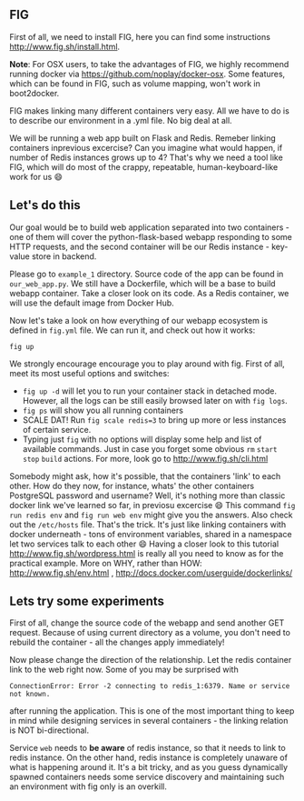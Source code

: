 ## FIG

First of all, we need to install FIG, here you can find some instructions http://www.fig.sh/install.html.

**Note**: For OSX users, to take the advantages of FIG, we highly recommend running docker via https://github.com/noplay/docker-osx. Some features, which can be found in FIG, such as volume mapping, won't work in boot2docker.

FIG makes linking many different containers very easy. All we have to do is to describe our environment in a .yml file. No big deal at all. 

We will be running a web app built on Flask and Redis. Remeber linking containers inprevious excercise? Can you imagine what would happen, if number of Redis instances grows up to 4? That's why we need a tool like FIG, which will do most of the crappy, repeatable, human-keyboard-like work for us :smile:

## Let's do this

Our goal would be to build web application separated into two containers - one of them will cover the python-flask-based webapp responding to some HTTP requests, and the second container will be our Redis instance - key-value store in backend.

Please go to `example_1` directory.
Source code of the app can be found in `our_web_app.py`.
We still have a Dockerfile, which will be a base to build webapp container. Take a closer look on its code.
As a Redis container, we will use the default image from Docker Hub.

Now let's take a look on how everything of our webapp ecosystem is defined in `fig.yml` file. We can run it, and check out how it works:
```
fig up
```

We strongly encourage encourage you to play around with fig. First of all, meet its most useful options and switches:
* `fig up -d` will let you to run your container stack in detached mode. However, all the logs can be still easily browsed later on with `fig logs`. 
* `fig ps` will show you all running containers
* SCALE DAT! Run `fig scale redis=3` to bring up more or less instances of certain service. 
* Typing just `fig` with no options will display some help and list of available commands. Just in case you forget some obvious `rm` `start` `stop` `build` actions.
For more, look go to http://www.fig.sh/cli.html

Somebody might ask, how it's possible, that the containers 'link' to each other. How do they now, for instance, whats' the other containers PostgreSQL password and username? Well, it's nothing more than classic docker link we've learned so far, in previosu excercise :smile: This command `fig run redis env` and `fig run web env` might give you the answers. Also check out the `/etc/hosts` file. That's the trick.  It's just like linking containers with docker underneath - tons of environment variables, shared in a namespace let two services talk to each other :smile: Having a closer look to this tutorial http://www.fig.sh/wordpress.html is really all you need to know as for the practical example. More on WHY, rather than HOW: http://www.fig.sh/env.html , http://docs.docker.com/userguide/dockerlinks/

## Lets try some experiments 

First of all, change the source code of the webapp and send another GET request. Because of using current directory as a volume, you don't need to rebuild the container - all the changes apply immediately!

Now please change the direction of the relationship. Let the redis container link to the web right now. Some of you may be surprised with 
```
ConnectionError: Error -2 connecting to redis_1:6379. Name or service not known.
```
after running the application. This is one of the most important thing to keep in mind while designing services in several containers - the linking relation is NOT bi-directional.

Service `web` needs to **be aware** of redis instance, so that it needs to link to redis instance. On the other hand, redis instance is completely unaware of what is happening around it. It's a bit tricky, and as you guess dynamically spawned containers needs some service discovery and maintaining such an environment with fig only is an overkill.


